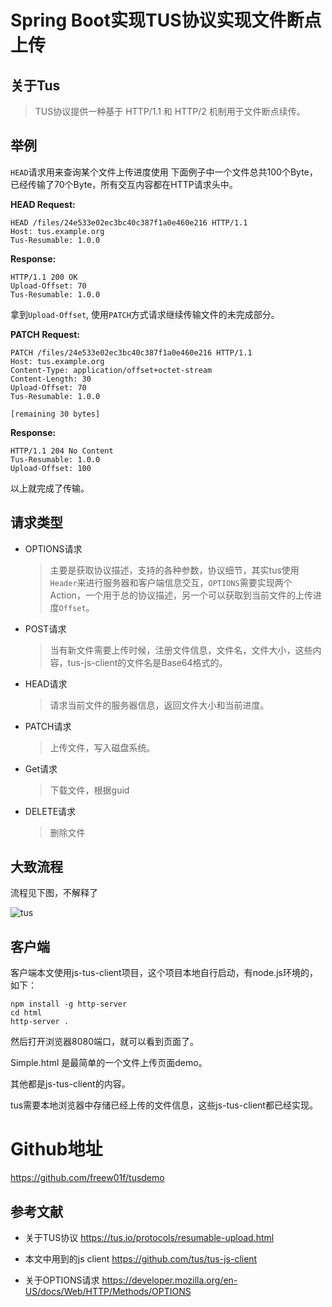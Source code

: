 # Spring Boot实现TUS协议实现文件断点上传


## 关于Tus

> TUS协议提供一种基于 HTTP/1.1 和 HTTP/2 机制用于文件断点续传。

## 举例

`HEAD`请求用来查询某个文件上传进度使用
下面例子中一个文件总共100个Byte，已经传输了70个Byte，所有交互内容都在HTTP请求头中。

**HEAD Request:**

```
HEAD /files/24e533e02ec3bc40c387f1a0e460e216 HTTP/1.1
Host: tus.example.org
Tus-Resumable: 1.0.0
```

**Response:**

```
HTTP/1.1 200 OK
Upload-Offset: 70
Tus-Resumable: 1.0.0
```

拿到`Upload-Offset`, 使用`PATCH`方式请求继续传输文件的未完成部分。


**PATCH Request:**

```
PATCH /files/24e533e02ec3bc40c387f1a0e460e216 HTTP/1.1
Host: tus.example.org
Content-Type: application/offset+octet-stream
Content-Length: 30
Upload-Offset: 70
Tus-Resumable: 1.0.0

[remaining 30 bytes]
```

**Response:**

```
HTTP/1.1 204 No Content
Tus-Resumable: 1.0.0
Upload-Offset: 100
```

以上就完成了传输。

## 请求类型


- OPTIONS请求

  > 主要是获取协议描述，支持的各种参数，协议细节，其实tus使用`Header`来进行服务器和客户端信息交互，`OPTIONS`需要实现两个Action，一个用于总的协议描述，另一个可以获取到当前文件的上传进度`Offset`。


- POST请求

  > 当有新文件需要上传时候，注册文件信息，文件名，文件大小，这些内容，tus-js-client的文件名是Base64格式的。

- HEAD请求

  > 请求当前文件的服务器信息，返回文件大小和当前进度。


- PATCH请求

  > 上传文件，写入磁盘系统。

- Get请求

  > 下载文件，根据guid

- DELETE请求

  > 删除文件



## 大致流程

流程见下图，不解释了

![tus](https://raw.githubusercontent.com/freew01f/tusdemo/master/tus.jpg)



## 客户端

客户端本文使用js-tus-client项目，这个项目本地自行启动，有node.js环境的，如下：

```
npm install -g http-server
cd html
http-server .
```

然后打开浏览器8080端口，就可以看到页面了。

Simple.html 是最简单的一个文件上传页面demo。

其他都是js-tus-client的内容。

tus需要本地浏览器中存储已经上传的文件信息，这些js-tus-client都已经实现。



# Github地址

https://github.com/freew01f/tusdemo


## 参考文献

- 关于TUS协议 https://tus.io/protocols/resumable-upload.html

- 本文中用到的js client https://github.com/tus/tus-js-client
- 关于OPTIONS请求 https://developer.mozilla.org/en-US/docs/Web/HTTP/Methods/OPTIONS